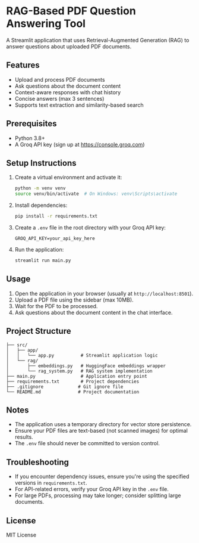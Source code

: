 # RAG-Based PDF Question Answering Tool

A Streamlit application that uses Retrieval-Augmented Generation (RAG) to answer questions about uploaded PDF documents.

## Features
- Upload and process PDF documents
- Ask questions about the document content
- Context-aware responses with chat history
- Concise answers (max 3 sentences)
- Supports text extraction and similarity-based search

## Prerequisites
- Python 3.8+
- A Groq API key (sign up at https://console.groq.com)

## Setup Instructions
1. Create a virtual environment and activate it:
   ```bash
   python -m venv venv
   source venv/bin/activate  # On Windows: venv\Scripts\activate
   ```

2. Install dependencies:
   ```bash
   pip install -r requirements.txt
   ```

3. Create a `.env` file in the root directory with your Groq API key:
   ```
   GROQ_API_KEY=your_api_key_here
   ```

4. Run the application:
   ```bash
   streamlit run main.py
   ```

## Usage
1. Open the application in your browser (usually at `http://localhost:8501`).
2. Upload a PDF file using the sidebar (max 10MB).
3. Wait for the PDF to be processed.
4. Ask questions about the document content in the chat interface.

## Project Structure
```
├── src/
│   ├── app/
│   │   └── app.py          # Streamlit application logic
│   └── rag/
│       ├── embeddings.py   # HuggingFace embeddings wrapper
│       └── rag_system.py   # RAG system implementation
├── main.py                 # Application entry point
├── requirements.txt        # Project dependencies
├── .gitignore             # Git ignore file
└── README.md              # Project documentation
```

## Notes
- The application uses a temporary directory for vector store persistence.
- Ensure your PDF files are text-based (not scanned images) for optimal results.
- The `.env` file should never be committed to version control.

## Troubleshooting
- If you encounter dependency issues, ensure you're using the specified versions in `requirements.txt`.
- For API-related errors, verify your Groq API key in the `.env` file.
- For large PDFs, processing may take longer; consider splitting large documents.

## License
MIT License
